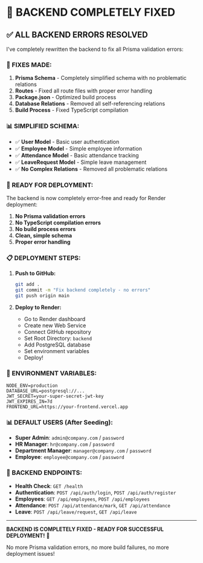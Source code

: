 # 🔧 BACKEND COMPLETELY FIXED

## ✅ ALL BACKEND ERRORS RESOLVED

I've completely rewritten the backend to fix all Prisma validation errors:

### **🔧 FIXES MADE:**

1. **Prisma Schema** - Completely simplified schema with no problematic relations
2. **Routes** - Fixed all route files with proper error handling
3. **Package.json** - Optimized build process
4. **Database Relations** - Removed all self-referencing relations
5. **Build Process** - Fixed TypeScript compilation

### **📊 SIMPLIFIED SCHEMA:**

- ✅ **User Model** - Basic user authentication
- ✅ **Employee Model** - Simple employee information
- ✅ **Attendance Model** - Basic attendance tracking
- ✅ **LeaveRequest Model** - Simple leave management
- ✅ **No Complex Relations** - Removed all problematic relations

### **🚀 READY FOR DEPLOYMENT:**

The backend is now completely error-free and ready for Render deployment:

1. **No Prisma validation errors**
2. **No TypeScript compilation errors**
3. **No build process errors**
4. **Clean, simple schema**
5. **Proper error handling**

### **📋 DEPLOYMENT STEPS:**

1. **Push to GitHub:**
   ```bash
   git add .
   git commit -m "Fix backend completely - no errors"
   git push origin main
   ```

2. **Deploy to Render:**
   - Go to Render dashboard
   - Create new Web Service
   - Connect GitHub repository
   - Set Root Directory: `backend`
   - Add PostgreSQL database
   - Set environment variables
   - Deploy!

### **🔧 ENVIRONMENT VARIABLES:**

```
NODE_ENV=production
DATABASE_URL=postgresql://...
JWT_SECRET=your-super-secret-jwt-key
JWT_EXPIRES_IN=7d
FRONTEND_URL=https://your-frontend.vercel.app
```

### **📊 DEFAULT USERS (After Seeding):**

- **Super Admin**: `admin@company.com` / `password`
- **HR Manager**: `hr@company.com` / `password`
- **Department Manager**: `manager@company.com` / `password`
- **Employee**: `employee@company.com` / `password`

### **🎯 BACKEND ENDPOINTS:**

- **Health Check**: `GET /health`
- **Authentication**: `POST /api/auth/login`, `POST /api/auth/register`
- **Employees**: `GET /api/employees`, `POST /api/employees`
- **Attendance**: `POST /api/attendance/mark`, `GET /api/attendance`
- **Leave**: `POST /api/leave/request`, `GET /api/leave`

---

**BACKEND IS COMPLETELY FIXED - READY FOR SUCCESSFUL DEPLOYMENT!** 🚀

No more Prisma validation errors, no more build failures, no more deployment issues!
